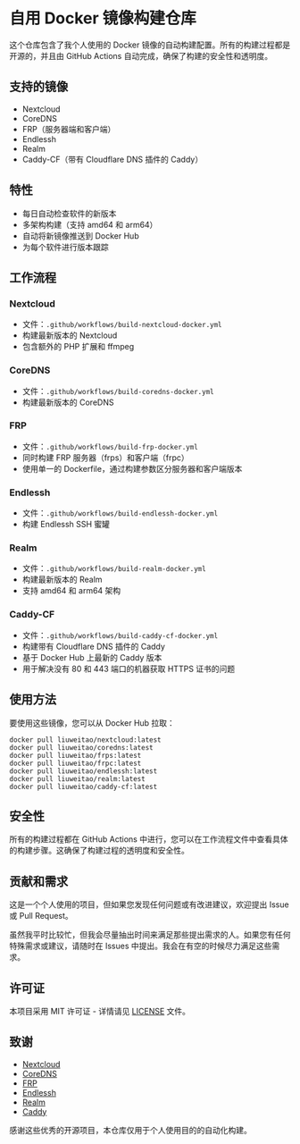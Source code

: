 # 自用 Docker 镜像构建仓库

这个仓库包含了我个人使用的 Docker 镜像的自动构建配置。所有的构建过程都是开源的，并且由 GitHub Actions 自动完成，确保了构建的安全性和透明度。

## 支持的镜像

- Nextcloud
- CoreDNS
- FRP（服务器端和客户端）
- Endlessh
- Realm
- Caddy-CF（带有 Cloudflare DNS 插件的 Caddy）

## 特性

- 每日自动检查软件的新版本
- 多架构构建（支持 amd64 和 arm64）
- 自动将新镜像推送到 Docker Hub
- 为每个软件进行版本跟踪

## 工作流程

### Nextcloud

- 文件：`.github/workflows/build-nextcloud-docker.yml`
- 构建最新版本的 Nextcloud
- 包含额外的 PHP 扩展和 ffmpeg

### CoreDNS

- 文件：`.github/workflows/build-coredns-docker.yml`
- 构建最新版本的 CoreDNS

### FRP

- 文件：`.github/workflows/build-frp-docker.yml`
- 同时构建 FRP 服务器（frps）和客户端（frpc）
- 使用单一的 Dockerfile，通过构建参数区分服务器和客户端版本

### Endlessh

- 文件：`.github/workflows/build-endlessh-docker.yml`
- 构建 Endlessh SSH 蜜罐

### Realm

- 文件：`.github/workflows/build-realm-docker.yml`
- 构建最新版本的 Realm
- 支持 amd64 和 arm64 架构

### Caddy-CF

- 文件：`.github/workflows/build-caddy-cf-docker.yml`
- 构建带有 Cloudflare DNS 插件的 Caddy
- 基于 Docker Hub 上最新的 Caddy 版本
- 用于解决没有 80 和 443 端口的机器获取 HTTPS 证书的问题

## 使用方法

要使用这些镜像，您可以从 Docker Hub 拉取：

```
docker pull liuweitao/nextcloud:latest
docker pull liuweitao/coredns:latest
docker pull liuweitao/frps:latest
docker pull liuweitao/frpc:latest
docker pull liuweitao/endlessh:latest
docker pull liuweitao/realm:latest
docker pull liuweitao/caddy-cf:latest
```

## 安全性

所有的构建过程都在 GitHub Actions 中进行，您可以在工作流程文件中查看具体的构建步骤。这确保了构建过程的透明度和安全性。

## 贡献和需求

这是一个个人使用的项目，但如果您发现任何问题或有改进建议，欢迎提出 Issue 或 Pull Request。

虽然我平时比较忙，但我会尽量抽出时间来满足那些提出需求的人。如果您有任何特殊需求或建议，请随时在 Issues 中提出。我会在有空的时候尽力满足这些需求。

## 许可证

本项目采用 MIT 许可证 - 详情请见 [LICENSE](LICENSE) 文件。

## 致谢

- [Nextcloud](https://nextcloud.com/)
- [CoreDNS](https://coredns.io/)
- [FRP](https://github.com/fatedier/frp)
- [Endlessh](https://github.com/skeeto/endlessh)
- [Realm](https://github.com/realm/realm)
- [Caddy](https://caddyserver.com/)

感谢这些优秀的开源项目，本仓库仅用于个人使用目的的自动化构建。
